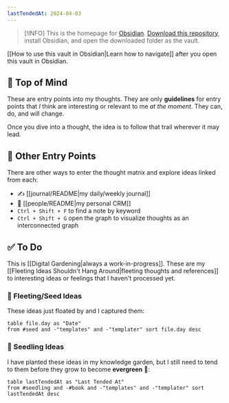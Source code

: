 ```yaml
---
lastTendedAt: 2024-04-03
---
```

> [!INFO]
> This is the homepage for [Obsidian](https://obsidian.md/). [Download this repository](https://github.com/chadly/zettelkasten/archive/refs/heads/master.zip), install Obsidian, and open the downloaded folder as the vault.

[[How to use this vault in Obsidian|Learn how to navigate]] after you open this vault in Obsidian.

## 🧠 Top of Mind

These are entry points into my thoughts.  They are only **guidelines** for entry points that *I* think are interesting or relevant to me *at the moment*. They can, do, and will change.

Once you dive into a thought, the idea is to follow that trail wherever it may lead.

## 🔀 Other Entry Points

There are other ways to enter the thought matrix and explore ideas linked from each:

- ✍️ [[journal/README|my daily/weekly journal]]
- 👫 [[people/README|my personal CRM]]
- `Ctrl + Shift + F` to find a note by keyword
- `Ctrl + Shift + G` open the graph to visualize thoughts as an interconnected graph

## ✅ To Do

This is [[Digital Gardening|always a work-in-progress]]. These are my [[Fleeting Ideas Shouldn't Hang Around|fleeting thoughts and references]] to interesting ideas or feelings that I haven't processed yet.

### 🍃 Fleeting/Seed Ideas

These ideas just floated by and I captured them:

```dataview
table file.day as "Date"
from #seed and -"templates" and -"templater" sort file.day desc
```

### 🌱 Seedling Ideas

I have planted these ideas in my knowledge garden, but I still need to tend to them before they grow to become **evergreen** 🌲:

```dataview
table lastTendedAt as "Last Tended At"
from #seedling and -#book and -"templates" and -"templater" sort lastTendedAt desc
```
